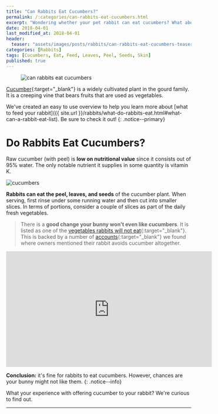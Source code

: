```yaml
---
title: "Can Rabbits Eat Cucumbers?"
permalink: /:categories/can-rabbits-eat-cucumbers.html
excerpt: "Wondering whether your pet rabbit can eat cucumbers? What about the peel? Find out if cucumbers are healthy for your bunny and learn some tips on how to feed them."
date: 2018-04-01
last_modified_at: 2018-04-01
header:
  teaser: "assets/images/posts/rabbits/can-rabbits-eat-cucumbers-teaser.jpg"
categories: [Rabbits]
tags: [Cucumbers, Eat, Feed, Leaves, Peel, Seeds, Skin]
published: true
---
```


<figure>
  <img src="{{ site.url }}/assets/images/posts/rabbits/can-rabbits-eat-cucumbers.jpg" alt="can rabbits eat cucumbers" class="title-banner">
</figure>

[Cucumber](https://en.wikipedia.org/wiki/Cucumber){:target="_blank"} is a widely cultivated plant in the gourd family. It is a creeping vine that bears fruits that are used as vegetables.

We've created an easy to use overview to help you learn more about [what to feed your rabbit]({{ site.url }}/rabbits/what-do-rabbits-eat.html#what-can-a-rabbit-eat-list). Be sure to check it out!
{: .notice--primary}

# Do Rabbits Eat Cucumbers?

Raw cucumber (with peel) is **low on nutritional value** since it consists out of 95% water. The only notable nutrient it supplies in some quantity is vitamin K. 

<img src="{{ site.url }}/assets/images/posts/food/cucumbers.jpg" alt="cucumbers" class="align-right">

**Rabbits can eat the peel, leaves, and seeds** of the cucumber plant. When serving, first rinse under some running water and then cut into smaller slices. In terms of portions, consider a couple of slices as part of the daily fresh vegetables.

> There is a **good change your bunny won't even like cucumbers**. It is listed as one of the [vegetables rabbits will not eat](https://gardening.stackexchange.com/questions/14929/what-vegetable-fruits-plants-will-rabbits-not-eat){:target="_blank"}. This is backed by a number of [accounts](http://www.binkybunny.com/FORUM/tabid/54/aft/138420/Default.aspx){:target="_blank"} we found where owners mentioned their rabbit avoids cucumber altogether.

<iframe width="560" height="315" src="https://www.youtube.com/embed/51TEJWPThAQ" frameborder="0"></iframe>

**Conclusion:** it's fine for rabbits to eat cucumbers. However, chances are your bunny might not like them.
{: .notice--info}

What your experience with offering cucumber to your rabbit? We're curious to find out.

---
